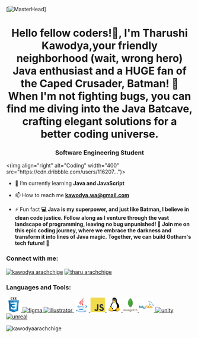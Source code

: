 
[![MasterHead](https://user-images.githubusercontent.com/3890250/206901868-c0e78cc3-d10f-4404-a2d7-f7edb923e041.png)]
<h1 align="center">Hello fellow coders!👋, I'm Tharushi Kawodya,your friendly neighborhood (wait, wrong hero) Java enthusiast and a HUGE fan of the Caped Crusader, Batman! 🦇 When I'm not fighting bugs, you can find me diving into the Java Batcave, crafting elegant solutions for a better coding universe.</h1>
<h3 align="center">Software Engineering Student</h3>
<(img align="right" alt="Coding" width="400" src="https://cdn.dribbble.com/users/116207...")>



- 🌱 I’m currently learning **Java and JavaScript**

- 📫 How to reach me **kawodya.wa@gmail.com**

- ⚡ Fun fact **💻 Java is my superpower, and just like Batman, I believe in clean code justice. Follow along as I venture through the vast landscape of programming, leaving no bug unpunished! 🌌 Join me on this epic coding journey, where we embrace the darkness and transform it into lines of Java magic. Together, we can build Gotham's tech future! 🌆**

<h3 align="left">Connect with me:</h3>
<p align="left">
<a href="https://linkedin.com/in/kawodya arachchige" target="blank"><img align="center" src="https://raw.githubusercontent.com/rahuldkjain/github-profile-readme-generator/master/src/images/icons/Social/linked-in-alt.svg" alt="kawodya arachchige" height="30" width="40" /></a>
<a href="https://dribbble.com/tharu arachchige" target="blank"><img align="center" src="https://raw.githubusercontent.com/rahuldkjain/github-profile-readme-generator/master/src/images/icons/Social/dribbble.svg" alt="tharu arachchige" height="30" width="40" /></a>
</p>

<h3 align="left">Languages and Tools:</h3>
<p align="left"> <a href="https://www.w3schools.com/css/" target="_blank" rel="noreferrer"> <img src="https://raw.githubusercontent.com/devicons/devicon/master/icons/css3/css3-original-wordmark.svg" alt="css3" width="40" height="40"/> </a> <a href="https://www.figma.com/" target="_blank" rel="noreferrer"> <img src="https://www.vectorlogo.zone/logos/figma/figma-icon.svg" alt="figma" width="40" height="40"/> </a> <a href="https://www.adobe.com/in/products/illustrator.html" target="_blank" rel="noreferrer"> <img src="https://www.vectorlogo.zone/logos/adobe_illustrator/adobe_illustrator-icon.svg" alt="illustrator" width="40" height="40"/> </a> <a href="https://www.java.com" target="_blank" rel="noreferrer"> <img src="https://raw.githubusercontent.com/devicons/devicon/master/icons/java/java-original.svg" alt="java" width="40" height="40"/> </a> <a href="https://developer.mozilla.org/en-US/docs/Web/JavaScript" target="_blank" rel="noreferrer"> <img src="https://raw.githubusercontent.com/devicons/devicon/master/icons/javascript/javascript-original.svg" alt="javascript" width="40" height="40"/> </a> <a href="https://www.linux.org/" target="_blank" rel="noreferrer"> <img src="https://raw.githubusercontent.com/devicons/devicon/master/icons/linux/linux-original.svg" alt="linux" width="40" height="40"/> </a> <a href="https://www.mongodb.com/" target="_blank" rel="noreferrer"> <img src="https://raw.githubusercontent.com/devicons/devicon/master/icons/mongodb/mongodb-original-wordmark.svg" alt="mongodb" width="40" height="40"/> </a> <a href="https://www.mysql.com/" target="_blank" rel="noreferrer"> <img src="https://raw.githubusercontent.com/devicons/devicon/master/icons/mysql/mysql-original-wordmark.svg" alt="mysql" width="40" height="40"/> </a> <a href="https://unity.com/" target="_blank" rel="noreferrer"> <img src="https://www.vectorlogo.zone/logos/unity3d/unity3d-icon.svg" alt="unity" width="40" height="40"/> </a> <a href="https://unrealengine.com/" target="_blank" rel="noreferrer"> <img src="https://raw.githubusercontent.com/kenangundogan/fontisto/036b7eca71aab1bef8e6a0518f7329f13ed62f6b/icons/svg/brand/unreal-engine.svg" alt="unreal" width="40" height="40"/> </a> </p>

<p><img align="center" src="https://github-readme-stats.vercel.app/api/top-langs?username=kawodyaarachchige&show_icons=true&locale=en&layout=compact" alt="kawodyaarachchige" /></p>
